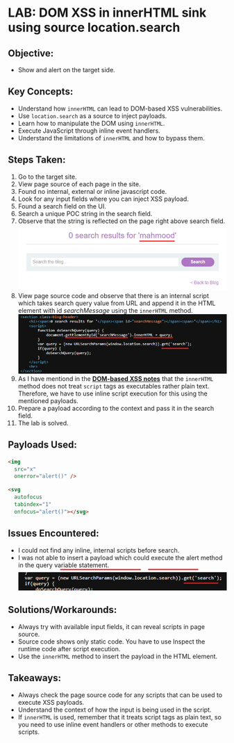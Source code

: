 # LAB: DOM XSS in innerHTML sink using source location.search

## Objective:

- Show and alert on the target side.


## Key Concepts:

- Understand how `innerHTML` can lead to DOM-based XSS vulnerabilities.
- Use `location.search` as a source to inject payloads.
- Learn how to manipulate the DOM using `innerHTML`.
- Execute JavaScript through inline event handlers.
- Understand the limitations of `innerHTML` and how to bypass them.

## Steps Taken:

1. Go to the target site.
2. View page source of each page in the site.
3. Found no internal, external or inline javascript code.
4. Look for any input fields where you can inject XSS payload.
5. Found a search field on the UI.
6. Search a unique POC string in the search field.
7. Observe that the string is reflected on the page right above search field.
  ![](./Images/search%20string%20reflected%20on%20the%20page..png)
8. View page source code and observe that there is an internal script which takes
  search query value from URL and append it in the HTML element with id
  _searchMessage_ using the `innerHTML` method.
  ![](./Images/Script%20to%20insert%20search%20string%20using%20innerHTML%20method.png)
9. As I have mentiond in the **[DOM-based XSS notes](./../00%20-%20Notes/DOM-based%20XSS.md)** that the `innerHTML` method does not treat `script` tags as executables rather plain
  text. Therefore, we have to use inline script execution for this using the
  mentioned payloads.
10. Prepare a payload according to the context and pass it in the search field.
11. The lab is solved.

## Payloads Used:

```html
<img
  src="x"
  onerror="alert()" />
```

```html
<svg
  autofocus
  tabindex="1"
  onfocus="alert()"></svg>
```

## Issues Encountered:

- I could not find any inline, internal scripts before search.
- I was not able to insert a payload which could execute the alert method in the query variable statement.
![Query variable identify statement](./Images/Query%20variable%20identify%20statement.png)

## Solutions/Workarounds:

- Always try with available input fields, it can reveal scripts in page source.
- Source code shows only static code. You have to use Inspect the runtime code
  after script execution.
- Use the `innerHTML` method to insert the payload in the HTML element.

## Takeaways:

- Always check the page source code for any scripts that can be used to execute XSS payloads.
- Understand the context of how the input is being used in the script.
- If `innerHTML` is used, remember that it treats script tags as plain text, so you need to use inline event handlers or other methods to execute scripts.